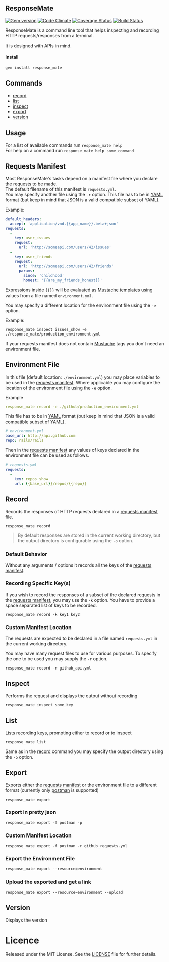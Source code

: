 ## ResponseMate

[![Gem version](https://badge.fury.io/rb/response_mate.png)](http://badge.fury.io/rb/response_mate)
[![Code Climate](https://codeclimate.com/github/Zorbash/response_mate.png)](https://codeclimate.com/github/Zorbash/response_mate)
[![Coverage Status](https://coveralls.io/repos/Zorbash/response_mate/badge.png?branch=master)](https://coveralls.io/r/Zorbash/response_mate?branch=master)
[![Build Status](https://travis-ci.org/Zorbash/response_mate.svg)](https://travis-ci.org/Zorbash/response_mate)

ResponseMate is a command line tool that helps inspecting and
recording HTTP requests/responses from a terminal.

It is designed with APIs in mind.

#### Install
`gem install response_mate`

## Commands

* [record](#record)
* [list](#list)
* [inspect](#inspect)
* [export](#export)
* [version](#version)

## Usage

For a list of available commands run `response_mate help`  
For help on a command run `response_mate help some_command`

## Requests Manifest

Most ResponseMate's tasks depend on a manifest file where you declare
the requests to be made.  
The default filename of this manifest is `requests.yml`.  
You may specify another file using the `-r` option.
This file has to be in [YAML](http://yaml.org/) format (but keep in mind
that JSON is a valid compatible subset of YAML).


Example:

```yaml
default_headers:
  accept: 'application/vnd.{{app_name}}.beta+json'
requests:
  -
    key: user_issues
    request:
      url: 'http://someapi.com/users/42/issues'
  -
    key: user_friends
    request:
      url: 'http://someapi.com/users/42/friends'
      params:
        since: 'childhood'
        honest: '{{are_my_friends_honest}}'
```

Expressions inside `{{}}` will be evaluated as
[Mustache templates](http://mustache.github.io/mustache.5.html) using values from a file 
named `environment.yml`.

You may specify a different location for the environment file using the
`-e` option.

Example:

```shell
response_mate inspect issues_show -e ./response_mate/production_environment.yml
```

If your requests manifest does not contain
[Mustache](http://mustache.github.io/mustache.5.html) tags you don't
need an environment file.


## Environment File

In this file (default location: `./environment.yml`) you may place
variables to be used in the [requests manifest](#requests-manifest).
Where applicable you may configure the location of the environment file
using the `-e` option.

Example

```yaml
response_mate record -e ./github/production_environment.yml
```

This file has to be in [YAML](http://yaml.org/) format (but keep in mind
that JSON is a valid compatible subset of YAML).


```yaml
# environment.yml
base_url: http://api.github.com
repo: rails/rails
```

Then in the [requests manifest](#requests-manifest) any values of keys
declared in the environment file can be used as follows.

```yaml
# requests.yml
requests:
  -
    key: repos_show
    url: {{base_url}}/repos/{{repo}}
```

## Record

Records the responses of HTTP requests declared in a [requests
manifest](#requests-manifest) file.

```shell
response_mate record
```

> By default responses are stored in the current working directory, but the
output directory is configurable using the `-o` option.

### Default Behavior

Without any arguments / options it records all the keys of the [requests manifest](#requests-manifest).

### Recording Specific Key(s)

If you wish to record the responses of a subset of the declared requests
in the [requests manifest](#requests-manifest), you may use the `-k`
option. You have to provide a space separated list of keys to be recorded.

```shell
response_mate record -k key1 key2
```

### Custom Manifest Location

The requests are expected to be declared in a file named `requests.yml`
in the current working directory.

You may have many request files to use for various purposes.
To specify the one to be used you may supply the `-r` option.

```shell
response_mate record -r github_api.yml
```

## Inspect

Performs the request and displays the output without recording

`response_mate inspect some_key`

## List

Lists recording keys, prompting either to record or to inspect

`response_mate list`

Same as in the [record](#record) command you may specify the output
directory using the `-o` option.

## Export

Exports either the [requests manifest](#requests-manifest) or the environment file
to a different format (currently only [postman](http://getpostman.com) is supported)

```
response_mate export
```

### Export in pretty json

```shell
response_mate export -f postman -p
```

### Custom Manifest Location

```shell
response_mate export -f postman -r github_requests.yml
```

### Export the Environment File

```shell
response_mate export --resource=environment
```

### Upload the exported and get a link

```shell
response_mate export --resource=environment --upload
```

## Version

Displays the version

# Licence
Released under the MIT License. See the
[LICENSE](https://github.com/Zorbash/response_mate/blob/master/LICENSE) file
for further details.
